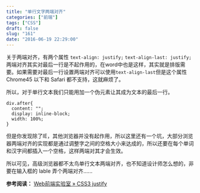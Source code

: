 ```yaml
---
title: "单行文字两端对齐"
categories: ["前端"]
tags: ["CSS"]
draft: false
slug: "161"
date: "2016-06-19 22:29:00"
---
```


关于两端对齐，有两个属性
`text-align: justify;`
`text-align-last: justify;`
两端对齐其实对最后一行是不起作用的，在word中也是这样，其实就是排版需要。如果需要对最后一行设置两端对齐可以使用`text-align-last`但是这个属性 Chrome45 以下和 Safari 都不支持，这就麻烦了。

所以，对于单行文本我们只能用加一个伪元素让其成为文本的最后一行。

    div.after{
      content: "";
      display: inline-block;
      width: 100%;
    }

但是你发现除了IE，其他浏览器并没有起作用，所以这里还有一个坑，大部分浏览器两端对齐的实现都是通过调整字之间的空格大小来达成的，所以还要在每个单词和汉字间都插入一个空格，这样两端对其才会生效。

所以可见，高级浏览器都不太鸟单行文本两端对齐，也不知道设计师怎么想的，非要在输入框的 lable 弄个两端对齐......

**参考阅读：**
[Web前端实验室 » CSS3 justify][1]


  [1]: http://demo.doyoe.com/css3/justify/

